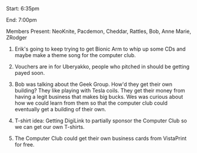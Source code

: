 Start: 6:35pm </p><p>
End: 7:00pm </p><p>
Members Present: NeoKnite, Pacdemon, Cheddar, Rattles, Bob, Anne Marie, ZRodger </p><p>
1. Erik's going to keep trying to get Bionic Arm to whip up some CDs and maybe make a theme song for the computer club. </p><p>
2. Vouchers are in for Uberyakko, people who pitched in should be getting payed soon. </p><p>
3. Bob was talking about the Geek Group.  How'd they get their own building? They like playing with Tesla coils.  They get their money from having a legit business that makes big bucks.  Wes was curious about how we could learn from them so that the computer club could eventually get a building of their own. </p><p>
4. T-shirt idea:  Getting DigiLink to partially sponsor the Computer Club so we can get our own T-shirts. </p><p>
5. The Computer Club could get their own business cards from VistaPrint for free. </p>
